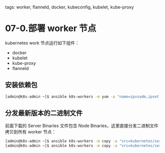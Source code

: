<!-- toc -->

tags: worker, flanneld, docker, kubeconfig, kubelet, kube-proxy

# 07-0.部署 worker 节点

kubernetes work 节点运行如下组件：

+ docker
+ kubelet
+ kube-proxy
+ flanneld

## 安装依赖包

``` bash
[admin@k8s-admin ~]$ ansible k8s-workers -m yum -a "name=ipvsadm,ipset,iptables state=present"
```

## 分发最新版本的二进制文件

前面下载的 Server Binaries 文件包含 Node Binaries，这里直接分发二进制文件拷贝到所有 worker 节点：

``` bash
[admin@k8s-admin ~]$ ansible k8s-workers -m copy -a "src=kubernetes/server/bin/kubelet dest=/usr/local/bin/ mode=a+x"
[admin@k8s-admin ~]$ ansible k8s-workers -m copy -a "src=kubernetes/server/bin/kube-proxy dest=/usr/local/bin/ mode=a+x"
```
